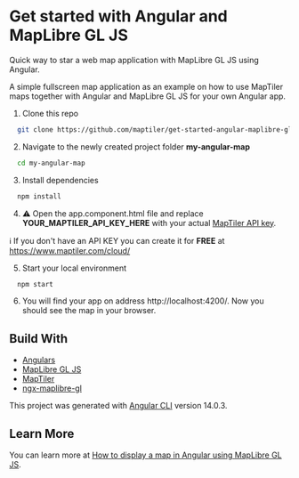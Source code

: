 # Get started with Angular and MapLibre GL JS

Quick way to star a web map application with MapLibre GL JS using Angular.

A simple fullscreen map application as an example on how to use MapTiler maps together with Angular and MapLibre GL JS for your own Angular app.

1. Clone this repo 
 
  ```sh
    git clone https://github.com/maptiler/get-started-angular-maplibre-gl-js.git my-angular-map
  ```

2. Navigate to the newly created project folder **my-angular-map**
  ```sh
    cd my-angular-map
  ```

3. Install dependencies
  ```sh
    npm install
  ```

4. :warning: Open the app.component.html file and replace **YOUR_MAPTILER_API_KEY_HERE** with your actual [MapTiler API key](https://cloud.maptiler.com/account/keys/).

  :information_source: If you don't have an API KEY you can create it for **FREE** at https://www.maptiler.com/cloud/

5. Start your local environment
  ```sh
    npm start
  ```

6. You will find your app on address http://localhost:4200/. Now you should see the map in your browser.

## Build With

* [Angulars](https://angular.io/start)
* [MapLibre GL JS](https://maplibre.org/)
* [MapTiler](https://www.maptiler.com/)
* [ngx-maplibre-gl](https://github.com/maplibre/ngx-maplibre-gl)

This project was generated with [Angular CLI](https://github.com/angular/angular-cli) version 14.0.3.

## Learn More

You can learn more at [How to display a map in Angular using MapLibre GL JS](https://documentation.maptiler.com/hc/en-us/articles/4411342514193-How-to-display-a-map-in-Angular-using-MapLibre-GL-JS).
